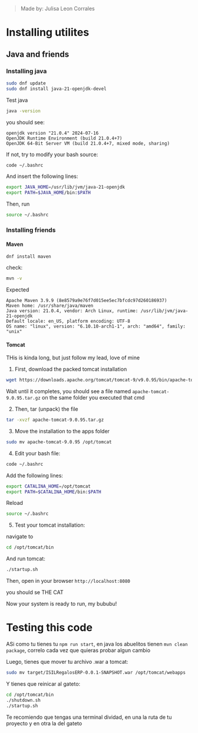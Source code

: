 > Made by: Julisa Leon Corrales


# Installing utilites

## Java and friends


### Installing java


```bash
sudo dnf update
sudo dnf install java-21-openjdk-devel
```

Test java
```bash
java -version
```

you should see:

```
openjdk version "21.0.4" 2024-07-16
OpenJDK Runtime Environment (build 21.0.4+7)
OpenJDK 64-Bit Server VM (build 21.0.4+7, mixed mode, sharing)
```

If not, try to modify your bash source: 

```bash
code ~/.bashrc
```

And insert the following lines: 

```bash
export JAVA_HOME=/usr/lib/jvm/java-21-openjdk
export PATH=$JAVA_HOME/bin:$PATH
```

Then, run 
```bash
source ~/.bashrc
```



### Installing friends


#### Maven

```
dnf install maven
```

check: 


```bash
mvn -v
```

Expected 
```
Apache Maven 3.9.9 (8e8579a9e76f7d015ee5ec7bfcdc97d260186937)
Maven home: /usr/share/java/maven
Java version: 21.0.4, vendor: Arch Linux, runtime: /usr/lib/jvm/java-21-openjdk
Default locale: en_US, platform encoding: UTF-8
OS name: "linux", version: "6.10.10-arch1-1", arch: "amd64", family: "unix"
```

#### Tomcat

THis is kinda long, but just follow my lead, love of mine

1. First, download the packed tomcat installation

```bash
wget https://downloads.apache.org/tomcat/tomcat-9/v9.0.95/bin/apache-tomcat-9.0.95.tar.gz
```

Wait until it completes, you should see a file named `apache-tomcat-9.0.95.tar.gz` on the same folder you executed that cmd

2. Then, tar (unpack) the file

```bash
tar -xvzf apache-tomcat-9.0.95.tar.gz
```

3. Move the installation to the apps folder  
```bash
sudo mv apache-tomcat-9.0.95 /opt/tomcat
```

4. Edit your bash file: 


```bash
code ~/.bashrc
```

Add the following lines:

```bash
export CATALINA_HOME=/opt/tomcat
export PATH=$CATALINA_HOME/bin:$PATH
```

Reload
```bash
source ~/.bashrc
```

5. Test your tomcat installation: 

navigate to 
```bash
cd /opt/tomcat/bin
```

And run tomcat:
```bash
./startup.sh
```

Then, open in your browser `http://localhost:8080`

you should se THE CAT


Now your system is ready to run, my bububu!  



# Testing this code 


ASi como tu tienes tu `npm run start`, en java los abuelitos tienen `mvn clean package`, correlo cada vez que quieras probar algun cambio

Luego, tienes que mover tu archivo .war a tomcat:

```bash
sudo mv target/ISILRegalosERP-0.0.1-SNAPSHOT.war /opt/tomcat/webapps
```

Y tienes que reinicar al gateto: 
```bash
cd /opt/tomcat/bin
./shutdown.sh
./startup.sh
```

Te recomiendo que tengas una terminal dividad, en una la ruta de tu proyecto y en otra la del gateto
